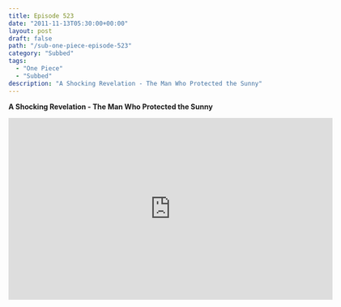 ```yaml
---
title: Episode 523
date: "2011-11-13T05:30:00+00:00"
layout: post
draft: false
path: "/sub-one-piece-episode-523"
category: "Subbed"
tags:
  - "One Piece"
  - "Subbed"
description: "A Shocking Revelation - The Man Who Protected the Sunny"
---
```


**A Shocking Revelation - The Man Who Protected the Sunny**

<iframe width="640" height="360" src="https://www.rapidvideo.com/e/G6FRPF5TQQ" frameborder="0" marginwidth=0 marginheight=0 scrolling=no allowfullscreen></iframe>

